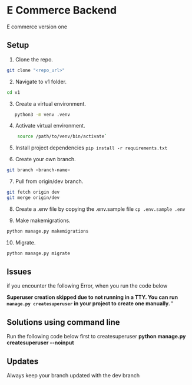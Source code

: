 # E Commerce Backend
E commerce version one

## Setup

1. Clone the repo.
 ```sh
 git clone "<repo_url>"
```

2. Navigate to v1 folder.
 ```sh
 cd v1
```

3. Create a virtual environment.
 ```bash
    python3 -m venv .venv
 ```

4. Activate virtual environment.
```bash
    source /path/to/venv/bin/activate`
```

5. Install project dependencies `pip install -r requirements.txt`

6. Create your own branch.
 ```sh
 git branch <branch-name>
```

7. Pull from origin/dev branch.
 ```sh
 git fetch origin dev
 git merge origin/dev

```
8. Create a .env file by copying the .env.sample file
`cp .env.sample .env`

9. Make makemigrations.
 ```sh
 python manage.py makemigrations
```

10. Migrate.
 ```sh
 python manage.py migrate
```


## Issues
if you encounter the following Error, when you run the code below

**Superuser creation skipped due to not running in a TTY. You can run `manage.py createsuperuser` in your project to create one manually.
'**

## Solutions using command line
Run the following code below first to createsuperuser
**python manage.py createsuperuser --noinput**



## Updates 
Always keep your branch updated with the dev branch

